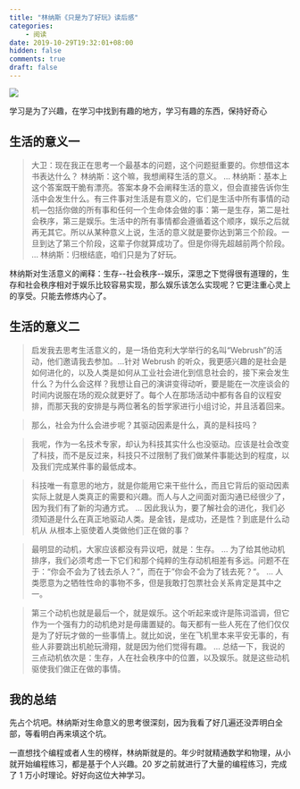 ```yaml
---
title: "林纳斯《只是为了好玩》读后感"
categories:
    - 阅读
date: 2019-10-29T19:32:01+08:00
hidden: false
comments: true
draft: false
---
```


![](https://alwq.site/banner/reading-01.jpg)

学习是为了兴趣，在学习中找到有趣的地方，学习有趣的东西，保持好奇心

<!--more-->

## 生活的意义一
>大卫：现在我正在思考一个最基本的问题，这个问题挺重要的。你想借这本书表达什么？
林纳斯：这个嘛，我想阐释生活的意义。
…
林纳斯：基本上这个答案既干脆有漂亮。答案本身不会阐释生活的意义，但会直接告诉你生活中会发生什么。有三件事对生活是有意义的，它们是生活中所有事情的动机—包括你做的所有事和任何一个生命体会做的事：第一是生存，第二是社会秩序，第三是娱乐。生活中的所有事情都会遵循着这个顺序，娱乐之后就再无其它。所以从某种意义上说，生活的意义就是要你达到第三个阶段。一旦到达了第三个阶段，这辈子你就算成功了。但是你得先超越前两个阶段。
…
林纳斯：归根结底，咱们只是为了好玩。

林纳斯对生活意义的阐释：生存--社会秩序--娱乐，深思之下觉得很有道理的，生存和社会秩序相对于娱乐比较容易实现，那么娱乐该怎么实现呢？它更注重心灵上的享受。只能去修炼内心了。

## 生活的意义二
>启发我去思考生活意义的，是一场伯克利大学举行的名叫“Webrush”的活动，他们邀请我去参加。…针对 Webrush 的听众，我更感兴趣的是社会是如何进化的，以及人类是如何从工业社会进化到信息社会的，接下来会发生什么？为什么会这样？我想让自己的演讲变得动听，要是能在一次座谈会的时间内说服在场的观众就更好了。每个人在那场活动中都有各自的议程安排，而那天我的安排是与两位著名的哲学家进行小组讨论，并且活着回来。

>那么，社会为什么会进步呢？其驱动因素是什么，真的是科技吗？

>我呢，作为一名技术专家，却认为科技其实什么也没驱动。应该是社会改变了科技，而不是反过来，科技只不过限制了我们做某件事能达到的程度，以及我们完成某件事的最低成本。

>科技唯一有意思的地方，就是你能用它来干些什么，而且它背后的驱动因素实际上就是人类真正的需要和兴趣。而人与人之间面对面沟通已经很少了，因为我们有了新的沟通方式。
…
因此我认为，要了解社会的进化，我们必须知道是什么在真正地驱动人类。是金钱，是成功，还是性？到底是什么动机从 从根本上驱使着人类做他们正在做的事？

>最明显的动机，大家应该都没有异议吧，就是：生存。
…
为了给其他动机排序，我们必须考虑一下它们和那个纯粹的生存动机相差有多远。问题不在于：“你会不会为了钱去杀人？”，而在于”你会不会为了钱去死？“。
…
人类愿意为之牺牲性命的事物不多，但是我敢打包票社会关系肯定是其中之一。

>第三个动机也就是最后一个，就是娱乐。这个听起来或许是陈词滥调，但它作为一个强有力的动机绝对是毋庸置疑的。每天都有一些人死在了他们仅仅是为了好玩才做的一些事情上。就比如说，坐在飞机里本来平安无事的，有些人非要跳出机舱玩滑翔，就是因为他们觉得有趣。
…
总结一下，我说的三点动机依次是：生存，人在社会秩序中的位置，以及娱乐。就是这些动机驱使我们做正在做的事情。

## 我的总结
先占个坑吧。林纳斯对生命意义的思考很深刻，因为我看了好几遍还没弄明白全部，等看明白再来填这个坑。

一直想找个编程或者人生的榜样，林纳斯就是的。年少时就精通数学和物理，从小就开始编程练习，都是基于个人兴趣。20 岁之前就进行了大量的编程练习，完成了 1 万小时理论。好好向这位大神学习。